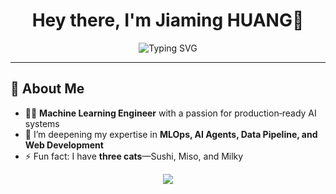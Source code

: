<!-- Replace placeholders (e.g. YOUR_NAME, YOUR_USERNAME, YOUR_LINKEDIN, etc.) with your actual details -->

<h1 align="center">Hey there, I'm Jiaming HUANG👋</h1>

<p align="center">
  <img src="https://readme-typing-svg.demolab.com?font=Fira+Code&weight=500&size=24&pause=1000&color=00CADD&center=true&vCenter=true&width=435&lines=Machine+Learning+Engineer;Open+Source+Enthusiast;Lifelong+Learner" alt="Typing SVG"/>
</p>

---

## 🚀 About Me

- 🧑‍💻 **Machine Learning Engineer** with a passion for production‑ready AI systems
- 🌱 I’m deepening my expertise in **MLOps, AI Agents, Data Pipeline, and Web Development**
- ⚡ Fun fact: I have **three cats**—Sushi, Miso, and Milky 


<!--
## 🛠️ Tech Stack & Tools

| Category | Stack |
|----------|-------|
| Languages | ![Python](https://img.shields.io/badge/Python-3776AB?style=for-the-badge&logo=python&logoColor=white) ![SQL](https://img.shields.io/badge/SQL-4479A1?style=for-the-badge&logo=postgresql&logoColor=white) |
| ML/DL | ![PyTorch](https://img.shields.io/badge/PyTorch-EE4C2C?style=for-the-badge&logo=pytorch&logoColor=white) ![TensorFlow](https://img.shields.io/badge/TensorFlow-FF6F00?style=for-the-badge&logo=tensorflow&logoColor=white) |
| MLOps | ![AzureML](https://img.shields.io/badge/Azure_ML-0078D4?style=for-the-badge&logo=microsoftazure&logoColor=white) ![Docker](https://img.shields.io/badge/Docker-2496ED?style=for-the-badge&logo=docker&logoColor=white) ![K8s](https://img.shields.io/badge/Kubernetes-326CE5?style=for-the-badge&logo=kubernetes&logoColor=white) |
| Data | ![Spark](https://img.shields.io/badge/Apache_Spark-E25A1C?style=for-the-badge&logo=apachespark&logoColor=white) ![DeltaLake](https://img.shields.io/badge/Delta_Lake-00B3E6?style=for-the-badge&logo=databricks&logoColor=white) |
| Monitoring | ![AppInsights](https://img.shields.io/badge/Azure_Application_Insights-0078D4?style=for-the-badge&logo=microsoftazure&logoColor=white) |
| DevOps | ![AzureDevOps](https://img.shields.io/badge/Azure_DevOps-0078D4?style=for-the-badge&logo=azuredevops&logoColor=white) ![GitHubActions](https://img.shields.io/badge/GitHub_Actions-2088FF?style=for-the-badge&logo=githubactions&logoColor=white) |
-->

<!--
## 💼 Highlight Projects

| Project | Summary | Tech |
|---------|---------|------|
| **Sales‑AI‑Insights** | Deployment‑ready pipeline that forecasts SKUs & recommends upsells. Saved 12% promo spend. | AzureML · PyTorch · FastAPI |
| **LLM‑Chat‑Toolkit** | Framework of advanced prompts & utils for domain‑specific chatbots; 4k ⭐️ on GitHub. | LangChain · OpenAI API |
| **GNN‑Social‑Graph** | Graph neural net detecting influencer clusters; accepted at KDD ‘24 poster. | PyTorch Geometric |

> **Tip:** Pin these repos so they appear at the top of your GitHub profile.
-->

<!--
## 🤝 Connect with Me

[![LinkedIn](https://img.shields.io/badge/LinkedIn-0A66C2?style=for-the-badge&logo=linkedin&logoColor=white)](https://linkedin.com/in/YOUR_LINKEDIN) [![Email](https://img.shields.io/badge/Email-0078D4?style=for-the-badge&logo=microsoftoutlook&logoColor=white)](mailto:YOUR_EMAIL) [![Portfolio](https://img.shields.io/badge/Portfolio-FF5722?style=for-the-badge&logo=firefox&logoColor=white)](https://YOUR_PORTFOLIO_URL)



<details>
<summary>📜 <strong>Résumé & Certifications</strong></summary>

- 🗂️ **[Download My Résumé](https://example.com/resume.pdf)**
- 📜 AWS Certified ML – Specialty (2024)
- 📜 Azure Data Scientist Associate (2023)
- 📜 TensorFlow Developer Certificate (2022)

</details>
-->


<p align="center">
  <img src="https://capsule-render.vercel.app/api?type=waving&color=0A66C2&height=120&section=footer"/>
</p>

